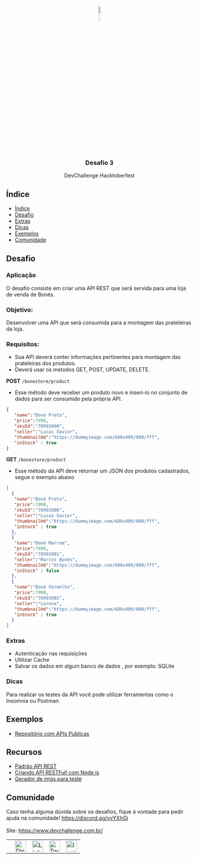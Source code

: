 <br />
<p align="center">

  <img width="10%" align="center" src="../../recursos/icon.svg"/>
  
  <h3 align="center">Desafio 3</h3>

  <p align="center">
   DevChallenge Hacktoberfest
  </p>

## Índice

- [Índice](#índice)
- [Desafio](#desafio)
- [Extras](#extras)
- [Dicas](#dicas)
- [Exemplos](#exemplos)
- [Comunidade](#comunidade)

## Desafio 

### Aplicação
O desafio consiste em criar uma API REST que será servida para uma loja de venda de Bonés.

### Objetivo: 
Desenvolver uma API que será consumida para a montagem das prateleiras da loja.

### Requisitos:
- Sua API deverá conter informações pertinentes para montagem das prateleiras dos produtos.
- Deverá usar os metodos GET, POST, UPDATE, DELETE.

**POST** ```/bonestore/product``` 
- Esse método deve receber um produto novo e inseri-lo no conjunto de dados para ser consumido pela própria API.

```JSON
{
   "name":"Boné Preto",
   "price":7990,
   "skuId":"78993000",
   "seller":"Lucas Xavier",
   "thumbnailHd":"https://dummyimage.com/600x400/000/fff",
   "inStock" : true
}
```

**GET** ```/bonestore/product```
-  Esse método da API deve retornar um JSON dos produtos cadastrados, segue o exemplo abaixo

```JSON
[
  {
   "name":"Boné Preto",
   "price":7990,
   "skuId":"78993000",
   "seller":"Lucas Xavier",
   "thumbnailHd":"https://dummyimage.com/600x400/000/fff",
   "inStock" : true
  },
  {
   "name":"Boné Marrom",
   "price":7990,
   "skuId":"78993001",
   "seller":"Marcos Bonés",
   "thumbnailHd":"https://dummyimage.com/600x400/000/fff",
   "inStock" : false
  },
  {
   "name":"Boné Vermelho",
   "price":7990,
   "skuId":"78993002",
   "seller":"Lorena",
   "thumbnailHd":"https://dummyimage.com/600x400/000/fff",
   "inStock" : true
  }
]

```

### Extras

- Autenticação nas requisições
- Utilizar Cache
- Salvar os dados em algum banco de dados , por exemplo: SQLite

### Dicas
Para realizar os testes da API você pode utilizar ferramentas como o Insomnia ou Postman.

## Exemplos
- [Repositório com APIs Publicas](https://github.com/public-apis/public-apis)


## Recursos
- [Padrão API REST](https://www.brunobrito.net.br/padrao-rest/)
- [Criando API RESTFull com Node.js](https://medium.com/xp-inc/https-medium-com-tiago-jlima-developer-criando-uma-api-restful-com-nodejs-e-express-9cc1a2c9d4d8)
- [Gerador de imgs para teste](https://dummyimage.com/)


## Comunidade
Caso tenha alguma dúvida sobre os desafios, fique à vontade para pedir ajuda na comunidade! https://discord.gg/yvYXhGj <br>
<br>
Site: https://www.devchallenge.com.br/ <br>

<table style="border-color:transparent">
    <th>
        <td><a href="https://discord.gg/yvYXhGj"><img src="https://cdn3.iconfinder.com/data/icons/discord/64/discord_20-512.png" width="30px" height="30px" alt="Discord">      </a></td>
    <td><a href="https://www.linkedin.com/company/devchallenge/"><img src="https://image.flaticon.com/icons/svg/1384/1384014.svg" width="30px" height="30px"                alt="Linkedin"></a></td>
    <td><a href="https://twitter.com/dev_challenge"><img src="https://cdn3.iconfinder.com/data/icons/picons-social/57/43-twitter-512.png" width="30px" height="30px"        alt="Twitter"></a</td>
    <td><a href="https://www.instagram.com/devchallenge/"><img src="https://cdn4.iconfinder.com/data/icons/picons-social/57/38-instagram-3-512.png" width="30px"            height="30px" alt="Instagram"></a></td>
    </th>
</table>

